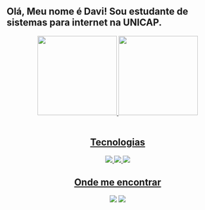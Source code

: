 ## Olá, Meu nome é Davi! Sou estudante de sistemas para internet na UNICAP.

<div align="center">
  <a href="https://github.com/samuellemoss">
  <img height="180em" src="https://github-readme-stats.vercel.app/api?username=SamuelLemosS&show_icons=true&theme=dark&include_all_commits=true&count_private=true"/>
  <img height="180em" src="https://github-readme-stats.vercel.app/api/top-langs/?username=SamuelLemosS&layout=compact&langs_count=7&theme=dark"/>
</div>
  
<div style="display: inline_block" align="center"><br>
<h2 align="center"> Tecnologias </h2>
  <img src="https://img.shields.io/badge/HTML5-E34F26?style=for-the-badge&logo=html5&logoColor=white" />
  <img src="https://img.shields.io/badge/CSS3-1572B6?style=for-the-badge&logo=css3&logoColor=white" />
  <img src="https://img.shields.io/badge/JavaScript-323330?style=for-the-badge&logo=javascript&logoColor=F7DF1E" />
</div>
 
<h2 align="center"> Onde me encontrar </h2>
<div style="display: inline_block" align="center"> 
  <a href = "samuellemosesilva@gmail.com"><img src="https://img.shields.io/badge/Gmail-D14836?style=for-the-badge&logo=gmail&logoColor=white" target="_blank"></a>
  <a href="https://www.linkedin.com/in/davi-galdino-b9232b237/" target="_blank"><img src="https://img.shields.io/badge/-LinkedIn-%230077B5?style=for-the-badge&logo=linkedin&logoColor=white" target="_blank"></a> 
  
</div>
